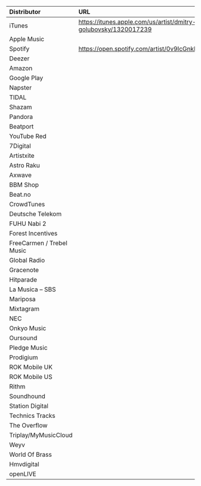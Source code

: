|Distributor|URL|
|:-----------|:---|
|iTunes|https://itunes.apple.com/us/artist/dmitry-golubovsky/1320017239
|Apple Music|
|Spotify|https://open.spotify.com/artist/0v9IcGnkIY4DjAWH48jLkI
|Deezer|
|Amazon|
|Google Play|
|Napster|
|TIDAL|
|Shazam|
|Pandora|
|Beatport|
|YouTube Red|
|7Digital|
|Artistxite|
|Astro Raku|
|Axwave|
|BBM Shop|
|Beat.no|
|CrowdTunes|
|Deutsche Telekom|
|FUHU Nabi 2|
|Forest Incentives|
|FreeCarmen / Trebel Music|
|Global Radio|
|Gracenote|
|Hitparade|
|La Musica – SBS|
|Mariposa|
|Mixtagram|
|NEC|
|Onkyo Music|
|Oursound|
|Pledge Music|
|Prodigium|
|ROK Mobile UK|
|ROK Mobile US|
|Rithm|
|Soundhound|
|Station Digital|
|Technics Tracks|
|The Overflow|
|Triplay/MyMusicCloud|
|Weyv|
|World Of Brass|
|Hmvdigital|
|openLIVE|
